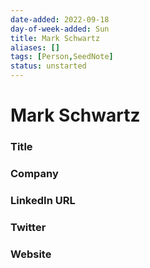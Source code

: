```yaml
---
date-added: 2022-09-18
day-of-week-added: Sun
title: Mark Schwartz
aliases: []
tags: [Person,SeedNote]
status: unstarted
---
```


# Mark Schwartz

### Title


### Company


### LinkedIn URL


### Twitter


### Website






